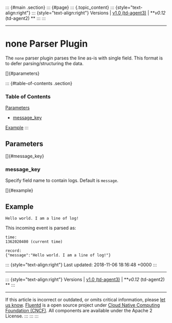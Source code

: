 ::: {#main .section}
::: {#page}
::: {.topic_content}
::: {style="text-align:right"}
::: {style="text-align:right"}
Versions \| [v1.0 (td-agent3)](/v1.0/articles/parser_none) \| ***v0.12*
(td-agent2) **
:::
:::

------------------------------------------------------------------------

none Parser Plugin
==================

The `none` parser plugin parses the line as-is with single field. This
format is to defer parsing/structuring the data.

[]{#parameters}

::: {#table-of-contents .section}
### Table of Contents

[Parameters](#parameters)

-   [message\_key](#message_key)

[Example](#example)
:::

Parameters
----------

[]{#message_key}

### message\_key

Specify field name to contain logs. Default is `message`.

[]{#example}

Example
-------

``` {.CodeRay}
Hello world. I am a line of log!
```

This incoming event is parsed as:

``` {.CodeRay}
time:
1362020400 (current time)

record:
{"message":"Hello world. I am a line of log!"}
```

::: {style="text-align:right"}
Last updated: 2018-11-06 18:16:48 +0000
:::

------------------------------------------------------------------------

::: {style="text-align:right"}
Versions \| [v1.0 (td-agent3)](/v1.0/articles/parser_none) \| ***v0.12*
(td-agent2) **
:::

------------------------------------------------------------------------

If this article is incorrect or outdated, or omits critical information,
please [let us
know](https://github.com/fluent/fluentd-docs/issues?state=open).
[Fluentd](http://www.fluentd.org/) is a open source project under [Cloud
Native Computing Foundation (CNCF)](https://cncf.io/). All components
are available under the Apache 2 License.
:::
:::
:::

